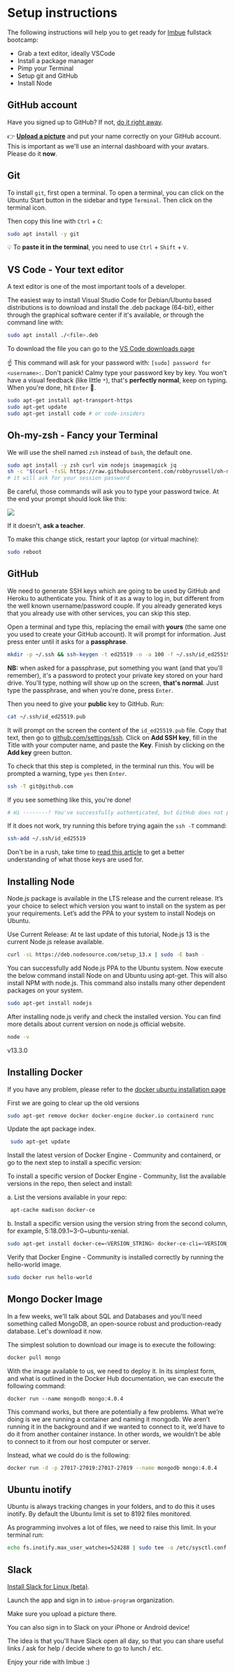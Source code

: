 # Setup instructions

The following instructions will help you to get ready for [Imbue](http://www.imbue.es) fullstack bootcamp:

- Grab a text editor, ideally VSCode
- Install a package manager
- Pimp your Terminal
- Setup git and GitHub
- Install Node


## GitHub account

Have you signed up to GitHub? If not, [do it right away](https://github.com/join).

:point_right: **[Upload a picture](https://github.com/settings/profile)** and put your name correctly on your GitHub account. This is important as we'll use an internal dashboard with your avatars. Please do it **now**.


## Git

To install `git`, first open a terminal. To open a terminal, you can click on the Ubuntu Start button in the sidebar and type `Terminal`. Then click on the terminal icon.

Then copy this line with `Ctrl` + `C`:

```bash
sudo apt install -y git
```

:bulb: To **paste it in the terminal**, you need to use `Ctrl` + `Shift` + `V`.


## VS Code - Your text editor

A text editor is one of the most important tools of a developer.

The easiest way to install Visual Studio Code for Debian/Ubuntu based distributions is to download and install the .deb package (64-bit), either through the graphical software center if it's available, or through the command line with:

```bash
sudo apt install ./<file>.deb
```
To download the file you can go to the [VS Code downloads page](https://code.visualstudio.com/Download)

:point_up: This command will ask for your password with: `[sudo] password for <username>:`. Don't panick! Calmy type your password key by key. You won't have a visual feedback (like little `*`), that's **perfectly normal**, keep on typing. When you're done, hit `Enter` :muscle:.

```bash
sudo apt-get install apt-transport-https
sudo apt-get update
sudo apt-get install code # or code-insiders
```


## Oh-my-zsh - Fancy your Terminal

We will use the shell named `zsh` instead of `bash`, the default one.

```bash
sudo apt install -y zsh curl vim nodejs imagemagick jq
sh -c "$(curl -fsSL https://raw.githubusercontent.com/robbyrussell/oh-my-zsh/master/tools/install.sh)"
# it will ask for your session password
```

Be careful, those commands will ask you to type your password twice. At the end
your prompt should look like this:

![](images/ubuntu_oh_my_zsh.png)

If it doesn't, **ask a teacher**.

To make this change stick, restart your laptop (or virtual machine):

```bash
sudo reboot
```


## GitHub

We need to generate SSH keys which are going to be used by GitHub and Heroku
to authenticate you. Think of it as a way to log in, but different from the
well known username/password couple. If you already generated keys
that you already use with other services, you can skip this step.

Open a terminal and type this, replacing the email with **yours** (the
same one you used to create your GitHub account). It will prompt
for information. Just press enter until it asks for a **passphrase**.

```bash
mkdir -p ~/.ssh && ssh-keygen -t ed25519 -o -a 100 -f ~/.ssh/id_ed25519 -C "TYPE_YOUR_EMAIL@HERE.com"
```

**NB:** when asked for a passphrase, put something you want (and that you'll remember),
it's a password to protect your private key stored on your hard drive. You'll type,
nothing will show up on the screen, **that's normal**. Just type the passphrase,
and when you're done, press `Enter`.

Then you need to give your **public** key to GitHub. Run:

```bash
cat ~/.ssh/id_ed25519.pub
```

It will prompt on the screen the content of the `id_ed25519.pub` file. Copy that text,
then go to [github.com/settings/ssh](https://github.com/settings/ssh). Click on
**Add SSH key**, fill in the Title with your computer name, and paste the **Key**.
Finish by clicking on the **Add key** green button.

To check that this step is completed, in the terminal run this. You will be
prompted a warning, type `yes` then `Enter`.

```bash
ssh -T git@github.com
```

If you see something like this, you're done!

```bash
# Hi --------! You've successfully authenticated, but GitHub does not provide shell access
```

If it does not work, try running this before trying again the `ssh -T` command:

```bash
ssh-add ~/.ssh/id_ed25519
```

Don't be in a rush, take time to [read this article](http://sebastien.saunier.me/blog/2015/05/10/github-public-key-authentication.html) to get a better
understanding of what those keys are used for.



## Installing Node 

Node.js package is available in the LTS release and the current release. It’s your choice to select which version you want to install on the system as per your requirements. Let’s add the PPA to your system to install Nodejs on Ubuntu.

Use Current Release: At te last update of this tutorial, Node.js 13 is the current Node.js release available.
```bash
curl -sL https://deb.nodesource.com/setup_13.x | sudo -E bash -
```

You can successfully add Node.js PPA to the Ubuntu system. Now execute the below command install Node on and Ubuntu using apt-get. This will also install NPM with node.js. This command also installs many other dependent packages on your system.


```bash
sudo apt-get install nodejs
```


After installing node.js verify and check the installed version. You can find more details about current version on node.js official website.
```bash
node -v 
````


v13.3.0

## Installing Docker

If you have any problem, please refer to the [docker ubuntu installation page](https://docs.docker.com/install/linux/docker-ce/ubuntu/)

First we are going to clear up the old versions
```bash
sudo apt-get remove docker docker-engine docker.io containerd runc
```

Update the apt package index.


```bash
 sudo apt-get update
```

Install the latest version of Docker Engine - Community and containerd, or go to the next step to install a specific version:

To install a specific version of Docker Engine - Community, list the available versions in the repo, then select and install:

a. List the versions available in your repo:

```bash
 apt-cache madison docker-ce
```

b. Install a specific version using the version string from the second column, for example, 5:18.09.1~3-0~ubuntu-xenial.

```bash
sudo apt-get install docker-ce=<VERSION_STRING> docker-ce-cli=<VERSION_STRING> containerd.io
```

Verify that Docker Engine - Community is installed correctly by running the hello-world image.


```bash
sudo docker run hello-world
```


## Mongo Docker Image

In a few weeks, we'll talk about SQL and Databases and you'll need something called MongoDB,
an open-source robust and production-ready database. Let's download it now.

The simplest solution to download our image is to execute the following:

```bash
docker pull mongo
```
With the image available to us, we need to deploy it. In its simplest form, and what is outlined in the Docker Hub documentation, we can execute the following command:

```
docker run --name mongodb mongo:4.0.4
```

This command works, but there are potentially a few problems. What we’re doing is we are running a container and naming it mongodb. We aren’t running it in the background and if we wanted to connect to it, we’d have to do it from another container instance. In other words, we wouldn’t be able to connect to it from our host computer or server.

Instead, what we could do is the following:

```bash
docker run -d -p 27017-27019:27017-27019 --name mongodb mongo:4.0.4
```

## Ubuntu inotify

Ubuntu is always tracking changes in your folders, and to do this it uses inotify.
By default the Ubuntu limit is set to 8192 files monitored.

As programming involves a lot of files, we need to raise this limit.
In your terminal run:

```bash
echo fs.inotify.max_user_watches=524288 | sudo tee -a /etc/sysctl.conf && sudo sysctl -p
```

## Slack

[Install Slack for Linux (beta)](https://get.slack.help/hc/en-us/articles/212924728-Slack-for-Linux-beta-).

Launch the app and sign in to `imbue-program` organization.

Make sure you upload a picture there.

You can also sign in to Slack on your iPhone or Android device!

The idea is that you'll have Slack open all day, so that you can share useful links / ask for help / decide where to go to lunch / etc.

Enjoy your ride with Imbue :)

